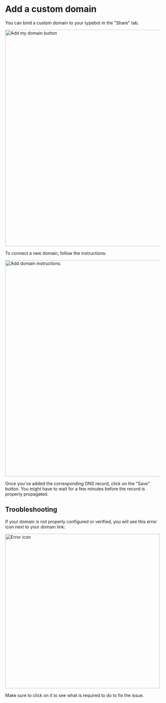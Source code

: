 # Add a custom domain

You can bind a custom domain to your typebot in the "Share" tab.

<img
  src="/img/custom-domain/add-domain.png"
  width="700"
  alt="Add my domain button"
/>

To connect a new domain, follow the instructions:

<img
  src="/img/custom-domain/instructions.png"
  width="700"
  alt="Add domain instructions"
/>

Once you've added the corresponding DNS record, click on the "Save" button. You might have to wait for a few minutes before the record is properly propagated.

## Troobleshooting

If your domain is not properly configured or verified, you will see this error icon next to your domain link:

<img
  src="/img/custom-domain/invalid-config.png"
  width="500"
  alt="Error icon"
/>

Make sure to click on it to see what is required to do to fix the issue.
